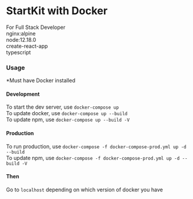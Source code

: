 # StartKit with Docker

For Full Stack Developer  
nginx:alpine  
node:12.18.0  
create-react-app  
typescript

### Usage

\*Must have Docker installed

#### Development

To start the dev server, use `docker-compose up`  
To update docker, use `docker-compose up --build`  
To update npm, use `docker-compose up --build -V`

#### Production

To run production, use `docker-compose -f docker-compose-prod.yml up -d --build`  
To update npm, use `docker-compose -f docker-compose-prod.yml up -d --build -V`

#### Then

Go to `localhost` depending on which version of docker you have
